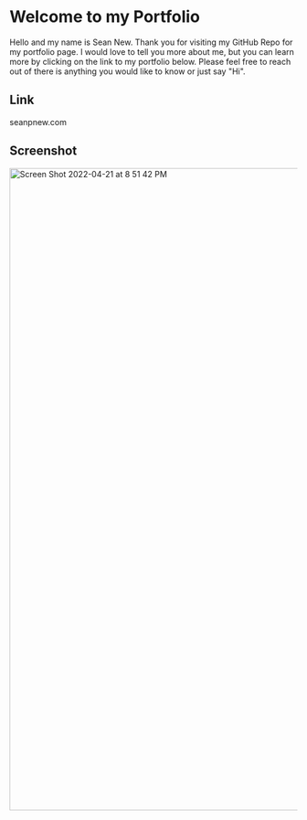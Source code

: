 # Welcome to my Portfolio

Hello and my name is Sean New. Thank you for visiting my GitHub Repo for my portfolio page. I would love to tell you more about me, but you can learn more by clicking on the link to my portfolio below. Please feel free to reach out of there is anything you would like to know or just say "Hi".

## Link

seanpnew.com

## Screenshot

<img width="1124" alt="Screen Shot 2022-04-21 at 8 51 42 PM" src="https://user-images.githubusercontent.com/93355113/164575708-eca38b7f-9092-4a51-b07f-2c8ddaa123ec.png">
